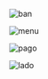 ![ban](https://github.com/user-attachments/assets/ae4da753-4d01-4f7b-8866-c13919454ab8)

![menu](https://github.com/user-attachments/assets/b7277b2c-8be7-48c2-8361-d60ffdbb0734)

![pago](https://github.com/user-attachments/assets/7175e2b1-346e-4c97-a473-e816ca01edad)

![lado](https://github.com/user-attachments/assets/8b6bb987-77d0-44e2-b47f-3945a543d4d4)

